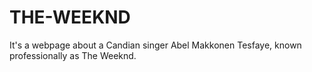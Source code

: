 # THE-WEEKND
It's a webpage about a Candian singer Abel Makkonen Tesfaye, known professionally as The Weeknd.
